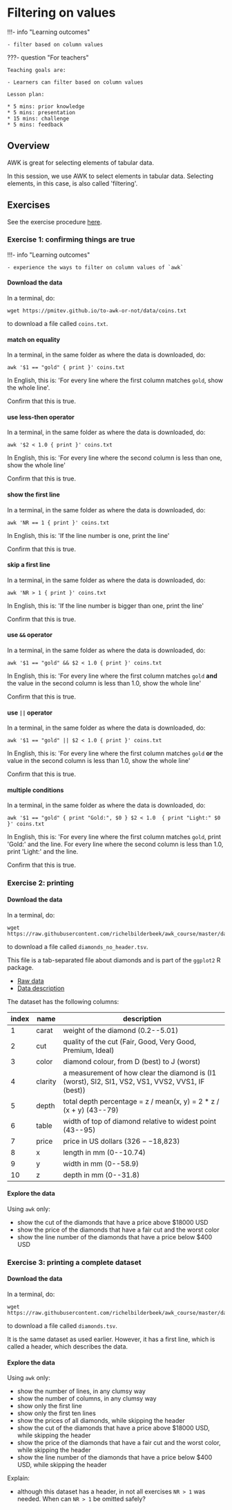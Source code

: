 # Filtering on values

!!!- info "Learning outcomes"

    - filter based on column values

???- question "For teachers"

    Teaching goals are:

    - Learners can filter based on column values

    Lesson plan:

    * 5 mins: prior knowledge
    * 5 mins: presentation
    * 15 mins: challenge
    * 5 mins: feedback

## Overview

AWK is great for selecting elements of tabular data.

In this session, we use AWK to select elements in tabular data.
Selecting elements, in this case, is also called 'filtering'.

## Exercises

See the exercise procedure [here](../misc/exercise_procedure.md).

### Exercise 1: confirming things are true

!!!- info "Learning outcomes"

    - experience the ways to filter on column values of `awk`

#### Download the data

In a terminal, do:

```
wget https://pmitev.github.io/to-awk-or-not/data/coins.txt
```

to download a file called `coins.txt`.

#### match on equality

In a terminal, in the same folder as where the data is downloaded, do:

```
awk '$1 == "gold" { print }' coins.txt
```

In English, this is: 'For every line where the first column matches `gold`, 
show the whole line'.

Confirm that this is true.

#### use less-then operator

In a terminal, in the same folder as where the data is downloaded, do:

```
awk '$2 < 1.0 { print }' coins.txt
```

In English, this is: 'For every line where the second column is less than one, 
show the whole line'

Confirm that this is true.

#### show the first line

In a terminal, in the same folder as where the data is downloaded, do:

```
awk 'NR == 1 { print }' coins.txt
```

In English, this is: 'If the line number is one, print the line'

Confirm that this is true.

#### skip a first line

In a terminal, in the same folder as where the data is downloaded, do:

```
awk 'NR > 1 { print }' coins.txt
```

In English, this is: 'If the line number is bigger than one, print the line'

Confirm that this is true.

#### use `&&` operator

In a terminal, in the same folder as where the data is downloaded, do:

```
awk '$1 == "gold" && $2 < 1.0 { print }' coins.txt
```

In English, this is: 'For every line where the first column matches `gold`
**and** the value in the second column is less than 1.0, show the whole line'

Confirm that this is true.

#### use `||` operator

In a terminal, in the same folder as where the data is downloaded, do:

```
awk '$1 == "gold" || $2 < 1.0 { print }' coins.txt
```

In English, this is: 'For every line where the first column matches `gold`
**or** the value in the second column is less than 1.0, show the whole line'

Confirm that this is true.

#### multiple conditions

In a terminal, in the same folder as where the data is downloaded, do:

```
awk '$1 == "gold" { print "Gold:", $0 } $2 < 1.0  { print "Light:" $0 }' coins.txt
```

In English, this is: 'For every line where the first column matches `gold`,
print 'Gold:' and the line. 
For every line where the second column is less than 1.0,
print 'Light:' and the line. 

Confirm that this is true.

### Exercise 2: printing

#### Download the data

In a terminal, do:

```
wget https://raw.githubusercontent.com/richelbilderbeek/awk_course/master/data/diamonds_no_header.tsv
```

to download a file called `diamonds_no_header.tsv`.

This file is a tab-separated file about diamonds and 
is part of the `ggplot2` R package.

 * [Raw data](https://raw.githubusercontent.com/tidyverse/ggplot2/main/data-raw/diamonds.csv)
 * [Data description](https://ggplot2.tidyverse.org/reference/diamonds.html)

The dataset has the following columns:

index|name   |description
-----|-------|------------------------------------------------------------------
1    |carat  |weight of the diamond (0.2--5.01)
2    |cut    |quality of the cut (Fair, Good, Very Good, Premium, Ideal)
3    |color  |diamond colour, from D (best) to J (worst)
4    |clarity|a measurement of how clear the diamond is (I1 (worst), SI2, SI1, VS2, VS1, VVS2, VVS1, IF (best))
5    |depth  |total depth percentage = z / mean(x, y) = 2 * z / (x + y) (43--79)
6    |table  |width of top of diamond relative to widest point (43--95)
7    |price  |price in US dollars ($326--$18,823)
8    |x      |length in mm (0--10.74)
9    |y      |width in mm (0--58.9)
10   |z      |depth in mm (0--31.8)

#### Explore the data

Using `awk` only:

- show the cut of the diamonds that have a price above $18000 USD
- show the price of the diamonds that have a fair cut and the worst color
- show the line number of the diamonds that have a price below $400 USD

### Exercise 3: printing a complete dataset

#### Download the data

In a terminal, do:

```
wget https://raw.githubusercontent.com/richelbilderbeek/awk_course/master/data/diamonds.tsv
```

to download a file called `diamonds.tsv`.

It is the same dataset as used earlier.
However, it has a first line, which is called a header,
which describes the data. 

#### Explore the data

Using `awk` only:

- show the number of lines, in any clumsy way
- show the number of columns, in any clumsy way
- show only the first line
- show only the first ten lines
- show the prices of all diamonds, while skipping the header
- show the cut of the diamonds that have a price above $18000 USD, while skipping the header
- show the price of the diamonds that have a fair cut and the worst color, while skipping the header
- show the line number of the diamonds that have a price below $400 USD, while skipping the header

Explain:

- although this dataset has a header, in not all exercises `NR > 1` was needed.
  When can `NR > 1` be omitted safely?
